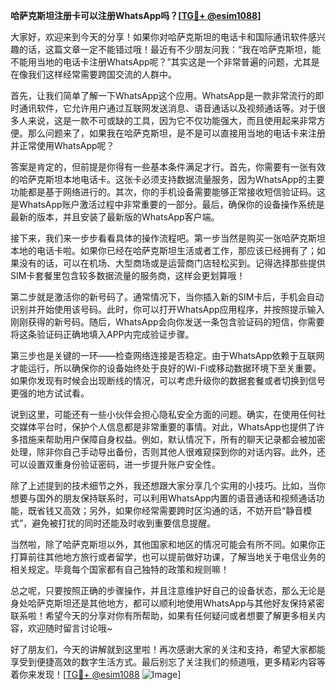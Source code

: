 **哈萨克斯坦注册卡可以注册WhatsApp吗？[[TG💪+ @esim1088](https://t.me/s/esim1088)]**

大家好，欢迎来到今天的分享！如果你对哈萨克斯坦的电话卡和国际通讯软件感兴趣的话，这篇文章一定不能错过哦！最近有不少朋友问我：“我在哈萨克斯坦，能不能用当地的电话卡注册WhatsApp呢？”其实这是一个非常普遍的问题，尤其是在像我们这样经常需要跨国交流的人群中。

首先，让我们简单了解一下WhatsApp这个应用。WhatsApp是一款非常流行的即时通讯软件，它允许用户通过互联网发送消息、语音通话以及视频通话等。对于很多人来说，这是一款不可或缺的工具，因为它不仅功能强大，而且使用起来非常方便。那么问题来了，如果我在哈萨克斯坦，是不是可以直接用当地的电话卡来注册并正常使用WhatsApp呢？

答案是肯定的，但前提是你得有一些基本条件满足才行。首先，你需要有一张有效的哈萨克斯坦本地电话卡。这张卡必须支持数据流量服务，因为WhatsApp的主要功能都是基于网络进行的。其次，你的手机设备需要能够正常接收短信验证码。这是WhatsApp账户激活过程中非常重要的一部分。最后，确保你的设备操作系统是最新的版本，并且安装了最新版的WhatsApp客户端。

接下来，我们来一步步看看具体的操作流程吧。第一步当然是购买一张哈萨克斯坦本地的电话卡啦。如果你已经在哈萨克斯坦生活或者工作，那应该已经拥有了；如果没有的话，可以在机场、大型商场或是运营商门店轻松买到。记得选择那些提供SIM卡套餐里包含较多数据流量的服务商，这样会更划算哦！

第二步就是激活你的新号码了。通常情况下，当你插入新的SIM卡后，手机会自动识别并开始使用该号码。此时，你可以打开WhatsApp应用程序，并按照提示输入刚刚获得的新号码。随后，WhatsApp会向你发送一条包含验证码的短信，你需要将这条验证码正确地填入APP内完成验证步骤。

第三步也是关键的一环——检查网络连接是否稳定。由于WhatsApp依赖于互联网才能运行，所以确保你的设备始终处于良好的Wi-Fi或移动数据环境下至关重要。如果你发现有时候会出现断线的情况，可以考虑升级你的数据套餐或者切换到信号更强的地方试试看。

说到这里，可能还有一些小伙伴会担心隐私安全方面的问题。确实，在使用任何社交媒体平台时，保护个人信息都是非常重要的事情。对此，WhatsApp也提供了许多措施来帮助用户保障自身权益。例如，默认情况下，所有的聊天记录都会被加密处理，除非你自己手动导出备份，否则其他人很难窥探到你的对话内容。此外，还可以设置双重身份验证密码，进一步提升账户安全性。

除了上述提到的技术细节之外，我还想跟大家分享几个实用的小技巧。比如，当你想要与国外的朋友保持联系时，可以利用WhatsApp内置的语音通话和视频通话功能，既省钱又高效；另外，如果你经常需要跨时区沟通的话，不妨开启“静音模式”，避免被打扰的同时还能及时收到重要信息提醒。

当然啦，除了哈萨克斯坦以外，其他国家和地区的情况可能会有所不同。如果你正打算前往其他地方旅行或者留学，也可以提前做好功课，了解当地关于电信业务的相关规定。毕竟每个国家都有自己独特的政策和规则嘛！

总之呢，只要按照正确的步骤操作，并且注意维护好自己的设备状态，那么无论是身处哈萨克斯坦还是其他地方，都可以顺利地使用WhatsApp与其他好友保持紧密联系啦！希望今天的分享对你有所帮助，如果有任何疑问或者想要了解更多相关内容，欢迎随时留言讨论哦~

好了朋友们，今天的讲解就到这里啦！再次感谢大家的关注和支持，希望大家都能享受到便捷高效的数字生活方式。最后别忘了关注我们的频道哦，更多精彩内容等着你来发现！[[TG💪+ @esim1088](https://t.me/s/esim1088) ![Image](https://i.postimg.cc/4NQfJmqS/Snipaste-2025-05-13-00-14-12.png)]